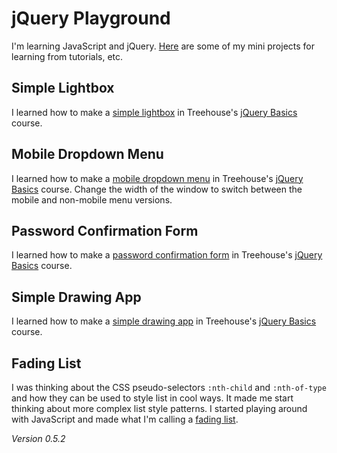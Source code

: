 # jQuery Playground

I'm learning JavaScript and jQuery. [Here](http://mfcovington.github.io/jquery-playground/index.html) are some of my mini projects for learning from tutorials, etc.

## Simple Lightbox

I learned how to make a [simple lightbox](http://mfcovington.github.io/jquery-playground/lightbox/) in Treehouse's [jQuery Basics](https://teamtreehouse.com/library/jquery-basics/creating-a-simple-lightbox/) course.

## Mobile Dropdown Menu

I learned how to make a [mobile dropdown menu](http://mfcovington.github.io/jquery-playground/mobile-dropdown/) in Treehouse's [jQuery Basics](https://teamtreehouse.com/library/jquery-basics/creating-a-mobile-drop-down-menu/) course. Change the width of the window to switch between the mobile and non-mobile menu versions.

## Password Confirmation Form

I learned how to make a [password confirmation form](http://mfcovington.github.io/jquery-playground/password-confirmation/) in Treehouse's [jQuery Basics](https://teamtreehouse.com/library/jquery-basics/creating-a-password-confirmation-form/) course.

## Simple Drawing App

I learned how to make a [simple drawing app](http://mfcovington.github.io/jquery-playground/draw/) in Treehouse's [jQuery Basics](https://teamtreehouse.com/library/jquery-basics/creating-a-simple-drawing-application/) course.

## Fading List

I was thinking about the CSS pseudo-selectors `:nth-child` and `:nth-of-type` and how they can be used to style list in cool ways. It made me start thinking about more complex list style patterns. I started playing around with JavaScript and made what I'm calling a [fading list](http://mfcovington.github.io/jquery-playground/fading-list/).

*Version 0.5.2*
